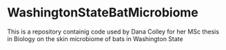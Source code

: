 # WashingtonStateBatMicrobiome

This is a repository containig code used by Dana Colley for her MSc thesis in Biology on the skin microbiome of bats in Washington State
